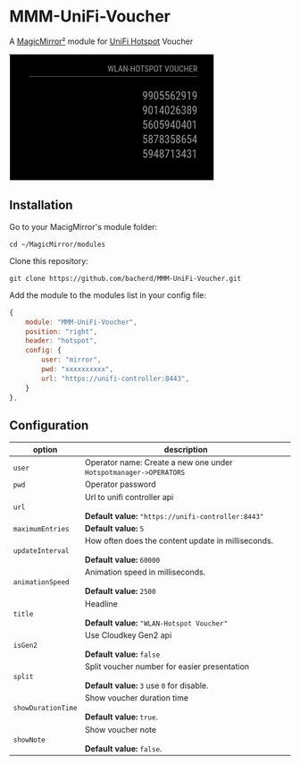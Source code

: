 # MMM-UniFi-Voucher
A [MagicMirror²](https://magicmirror.builders) module for [UniFi Hotspot](https://unifi-network.ui.com/) Voucher

![Example](screenshot.jpg)

## Installation

Go to your MacigMirror's module folder:
````
cd ~/MagicMirror/modules
````

Clone this repository:
````
git clone https://github.com/bacherd/MMM-UniFi-Voucher.git
````
Add the module to the modules list in  your config file:

````javascript
{
    module: "MMM-UniFi-Voucher",
    position: "right",
    header: "hotspot",
    config: {
        user: "mirror",
        pwd: "xxxxxxxxxx",
        url: "https://unifi-controller:8443",
    }
},
````

## Configuration

|option              | description
|--------------------|------------
| `user`             | Operator name: Create a new one under `Hotspotmanager->OPERATORS`
| `pwd`              | Operator password
| `url`              | Url to unifi controller api <br><br> **Default value:** `"https://unifi-controller:8443"`
| `maximumEntries`   | **Default value:** `5`
| `updateInterval`   | How often does the content update in milliseconds. <br><br> **Default value:** `60000`
| `animationSpeed`   | Animation speed in milliseconds. <br><br> **Default value:** `2500`
| `title`            | Headline <br><br> **Default value:** `"WLAN-Hotspot Voucher"`
| `isGen2`           | Use Cloudkey Gen2 api <br><br> **Default value:** `false`
| `split`            | Split voucher number for easier presentation <br><br> **Default value:** `3` use `0` for disable.      
| `showDurationTime` | Show voucher duration time <br><br> **Default value:** `true`.
| `showNote`         | Show voucher note <br><br> **Default value:** `false`.
